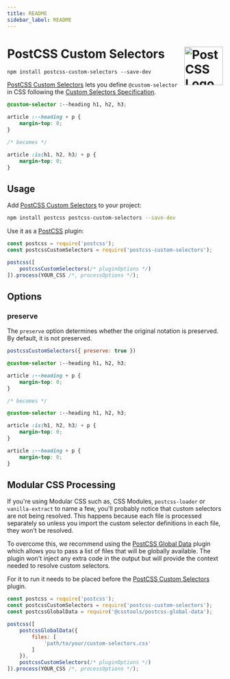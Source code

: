 ```yaml
---
title: README
sidebar_label: README
---
```

# PostCSS Custom Selectors [<img src="https://postcss.github.io/postcss/logo.svg" alt="PostCSS Logo" width="90" height="90" align="right">][PostCSS]

`npm install postcss-custom-selectors --save-dev`

[PostCSS Custom Selectors] lets you define `@custom-selector` in CSS following the [Custom Selectors Specification].

```css
@custom-selector :--heading h1, h2, h3;

article :--heading + p {
	margin-top: 0;
}

/* becomes */

article :is(h1, h2, h3) + p {
	margin-top: 0;
}
```

## Usage

Add [PostCSS Custom Selectors] to your project:

```bash
npm install postcss postcss-custom-selectors --save-dev
```

Use it as a [PostCSS] plugin:

```js
const postcss = require('postcss');
const postcssCustomSelectors = require('postcss-custom-selectors');

postcss([
	postcssCustomSelectors(/* pluginOptions */)
]).process(YOUR_CSS /*, processOptions */);
```



## Options

### preserve

The `preserve` option determines whether the original notation
is preserved. By default, it is not preserved.

```js
postcssCustomSelectors({ preserve: true })
```

```css
@custom-selector :--heading h1, h2, h3;

article :--heading + p {
	margin-top: 0;
}

/* becomes */

@custom-selector :--heading h1, h2, h3;

article :is(h1, h2, h3) + p {
	margin-top: 0;
}

article :--heading + p {
	margin-top: 0;
}
```

## Modular CSS Processing

If you're using Modular CSS such as, CSS Modules, `postcss-loader` or `vanilla-extract` to name a few, you'll probably
notice that custom selectors are not being resolved. This happens because each file is processed separately so
unless you import the custom selector definitions in each file, they won't be resolved.

To overcome this, we recommend using the [PostCSS Global Data](https://github.com/csstools/postcss-plugins/tree/main/plugins/postcss-global-data#readme)
plugin which allows you to pass a list of files that will be globally available. The plugin won't inject any extra code
in the output but will provide the context needed to resolve custom selectors.

For it to run it needs to be placed before the [PostCSS Custom Selectors] plugin.

```js
const postcss = require('postcss');
const postcssCustomSelectors = require('postcss-custom-selectors');
const postcssGlobalData = require('@csstools/postcss-global-data');

postcss([
	postcssGlobalData({
		files: [
			'path/to/your/custom-selectors.css'
		]
	}),
	postcssCustomSelectors(/* pluginOptions */)
]).process(YOUR_CSS /*, processOptions */);
```

[cli-url]: https://github.com/csstools/postcss-plugins/actions/workflows/test.yml?query=workflow/test
[css-url]: https://cssdb.org/#custom-selectors
[discord]: https://discord.gg/bUadyRwkJS
[npm-url]: https://www.npmjs.com/package/postcss-custom-selectors

[PostCSS]: https://github.com/postcss/postcss
[PostCSS Custom Selectors]: https://github.com/csstools/postcss-plugins/tree/main/plugins/postcss-custom-selectors
[Custom Selectors Specification]: https://drafts.csswg.org/css-extensions/#custom-selectors

